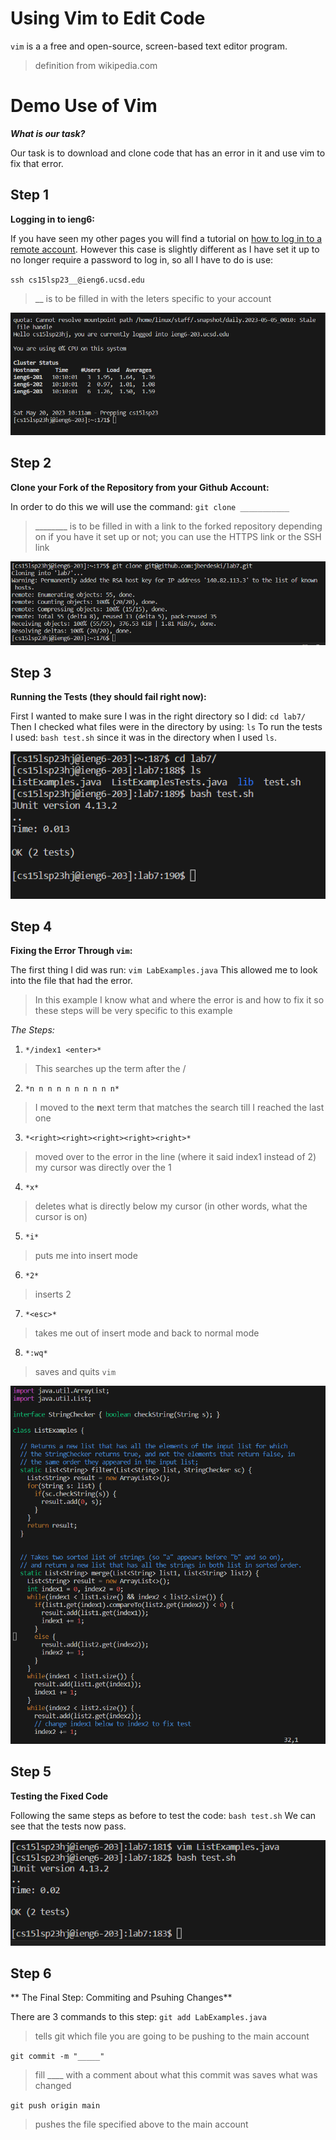 # Using Vim to Edit Code

`vim` is a a free and open-source, screen-based text editor program.
> definition from wikipedia.com

# Demo Use of Vim

**_What is our task?_**

Our task is to download and clone code that has an error in it and use vim to fix that error.

## Step 1
**Logging in to ieng6:**

If you have seen my other pages you will find a tutorial on [how to log in to a remote account](https://jberdeski.github.io/cse15l-lab-report1/report-steps.html).
However this case is slightly different as I have set it up to no longer require a password to log in,
so all I have to do is use:

`ssh cs15lsp23__@ieng6.ucsd.edu`

> __ is to be filled in with the leters specific to your account

![Logging In](1.Login.png)


## Step 2
**Clone your Fork of the Repository from your Github Account:**

In order to do this we will use the command:
`git clone ___________`
> ________  is to be filled in with a link to the forked repository
> depending on if you have it set up or not; you can use the HTTPS link or the SSH link

![Cloning the Repository](2.clone.png)


## Step 3
**Running the Tests (they should fail right now):**

First I wanted to make sure I was in the right directory so I did:
`cd lab7/`
Then I checked what files were in the directory by using:
`ls`
To run the tests I used:
`bash test.sh` 
since it was in the directory when I used `ls`.

![Running Failed Tests](3.testFail.png)


## Step 4
**Fixing the Error Through `vim`:**

The first thing I did was run:
`vim LabExamples.java`
This allowed me to look into the file that had the error.
> In this example I know what and where the error is and how to fix it so these steps will be very specific to this example

*The Steps:*

1) ` */index1 <enter>* `
  
  > This searches up the term after the / 
  
2) ` *n n n n n n n n n n* `
  
  > I moved to the **n**ext term that matches the search till I reached the last one
  
3) ` *<right><right><right><right><right>* `
  
  > moved over to the error in the line (where it said index1 instead of 2)
  > my cursor was directly over the 1
  
4) ` *x* `
  
  > deletes what is directly below my cursor (in other words, what the cursor is on)
  
5) ` *i* `
  
  >puts me into insert mode
  
6) ` *2* `
  
  > inserts 2 
  
7) ` *<esc>* `
  
  >takes me out of insert mode and back to normal mode
  
8) ` *:wq* `
  
  > saves and quits `vim`
  
  ![Fixed code](4.fixCode.png)
  
## Step 5
**Testing the Fixed Code**
  
Following the same steps as before to test the code:
`bash test.sh`
We can see that the tests now pass.
  
![Passing Tests](5.testPass.png)
  
## Step 6 
** The Final Step: Commiting and Psuhing Changes**
  
There are 3 commands to this step:
`git add LabExamples.java`
  > tells git which file you are going to be pushing to the main account
  
`git commit -m "_____"`
  >fill ____ with a comment about what this commit was
  >saves what was changed
  
`git push origin main`
  >pushes the file specified above to the main account
